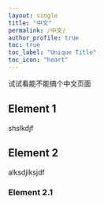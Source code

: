 ```yaml
---
layout: single
title: "中文"
permalink: /中文/
author_profile: true
toc: true
toc_label: "Unique Title"
toc_icon: "heart"
---
```


试试看能不能搞个中文页面

## Element 1

shslkdjf 

## Element 2 

alksdjlksjdf

### Element 2.1